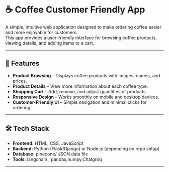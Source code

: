 # ☕ Coffee Customer Friendly App

A simple, intuitive web application designed to make ordering coffee easier and more enjoyable for customers.  
This app provides a user-friendly interface for browsing coffee products, viewing details, and adding items to a cart.

---

## 📌 Features

- **Product Browsing** – Displays coffee products with images, names, and prices.
- **Product Details** – View more information about each coffee type.
- **Shopping Cart** – Add, remove, and adjust quantities of products.
- **Responsive Design** – Works smoothly on mobile and desktop devices.
- **Customer-Friendly UI** – Simple navigation and minimal clicks for ordering.

---

## 🛠 Tech Stack

- **Frontend:** HTML, CSS, JavaScript  
- **Backend:** Python (Flask/Django) or Node.js (depending on repo setup)  
- **Database:**  pinecone/ JSON data file  
- **Tools:**  langchain , pandas,numpy,Chatgroq  

---




